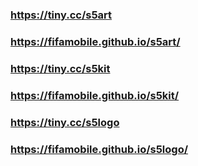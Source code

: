 ### https://tiny.cc/s5art
### https://fifamobile.github.io/s5art/

### https://tiny.cc/s5kit
### https://fifamobile.github.io/s5kit/

### https://tiny.cc/s5logo
### https://fifamobile.github.io/s5logo/

